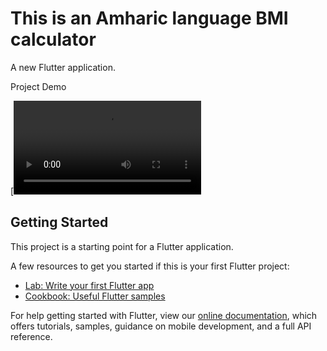 # This is an Amharic language BMI calculator

A new Flutter application.

Project Demo

[![Watch the video](https://user-images.githubusercontent.com/46082799/154281479-df2d0a1c-0b35-43c8-807e-ea74a8c70485.mp4)




## Getting Started

This project is a starting point for a Flutter application.

A few resources to get you started if this is your first Flutter project:





- [Lab: Write your first Flutter app](https://flutter.dev/docs/get-started/codelab)
- [Cookbook: Useful Flutter samples](https://flutter.dev/docs/cookbook)

For help getting started with Flutter, view our
[online documentation](https://flutter.dev/docs), which offers tutorials,
samples, guidance on mobile development, and a full API reference.
